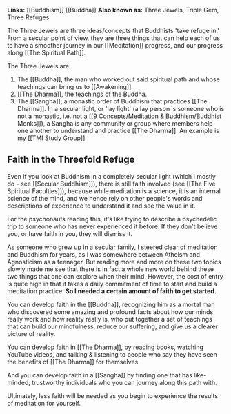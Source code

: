 **Links:** [[Buddhism]] [[Buddha]]
**Also known as:** Three Jewels, Triple Gem, Three Refuges

The Three Jewels are three ideas/concepts that Buddhists 'take refuge in.' From a secular point of view, they are three things that can help each of us to have a smoother journey in our [[Meditation]] progress, and our progress along [[The Spiritual Path]].


The Three Jewels are
1. The [[Buddha]], the man who worked out said spiritual path and whose teachings can bring us to [[Awakening]].
2. [[The Dharma]], the teachings of the Buddha.
3. The [[Sangha]], a monastic order of Buddhism that practices [[The Dharma]]. In a secular light, or 'lay light' (a lay person is someone who is not a monastic, i.e. not a [[9 Concepts/Meditation & Buddhism/Buddhist Monks]]), a Sangha is any community or group where members help one another to understand and practice [[The Dharma]]. An example is my [[TMI Study Group]].


## Faith in the Threefold Refuge
Even if you look at Buddhism in a completely secular light (which I mostly do - see [[Secular Buddhism]]), there is still faith involved (see [[The Five Spiritual Faculties]]), because while meditation is a science, it is an internal science of the mind, and we hence rely on other people's words and descriptions of experience to understand it and see the value in it.

For the psychonauts reading this, it's like trying to describe a psychedelic trip to someone who has never experienced it before. If they don't believe you, or have faith in you, they will dismiss it.

As someone who grew up in a secular family, I steered clear of meditation and Buddhism for years, as I was somewhere between Atheism and Agnosticism as a teenager. But reading more and more on these two topics slowly made me see that there is in fact a whole new world behind these two things that one can explore when their mind. However, the cost of entry is quite high in that it takes a daily commitment of time to start and build a meditation practice. **So I needed a certain amount of faith to get started.**

You can develop faith in the [[Buddha]], recognizing him as a mortal man who discovered some amazing and profound facts about how our minds really work and how reality really is, who put together a set of teachings that can build our mindfulness, reduce our suffering, and give us a clearer picture of reality.

You can develop faith in [[The Dharma]], by reading books, watching YouTube videos, and talking & listening to people who say they have seen the benefits of [[The Dharma]] for themselves.

And you can develop faith in a [[Sangha]] by finding one that has like-minded, trustworthy individuals who you can journey along this path with.

Ultimately, less faith will be needed as you begin to experience the results of meditation for yourself. 